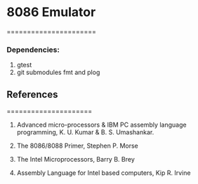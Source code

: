 # 8086 Emulator
======================

### Dependencies:
1. gtest
2. git submodules fmt and plog 

## References
=====================

1. Advanced micro-processors & IBM PC assembly language programming, K. U. Kumar & B. S. Umashankar.

2. The 8086/8088 Primer, Stephen P. Morse

3. The Intel Microprocessors, Barry B. Brey

4. Assembly Language for Intel based computers, Kip R. Irvine 